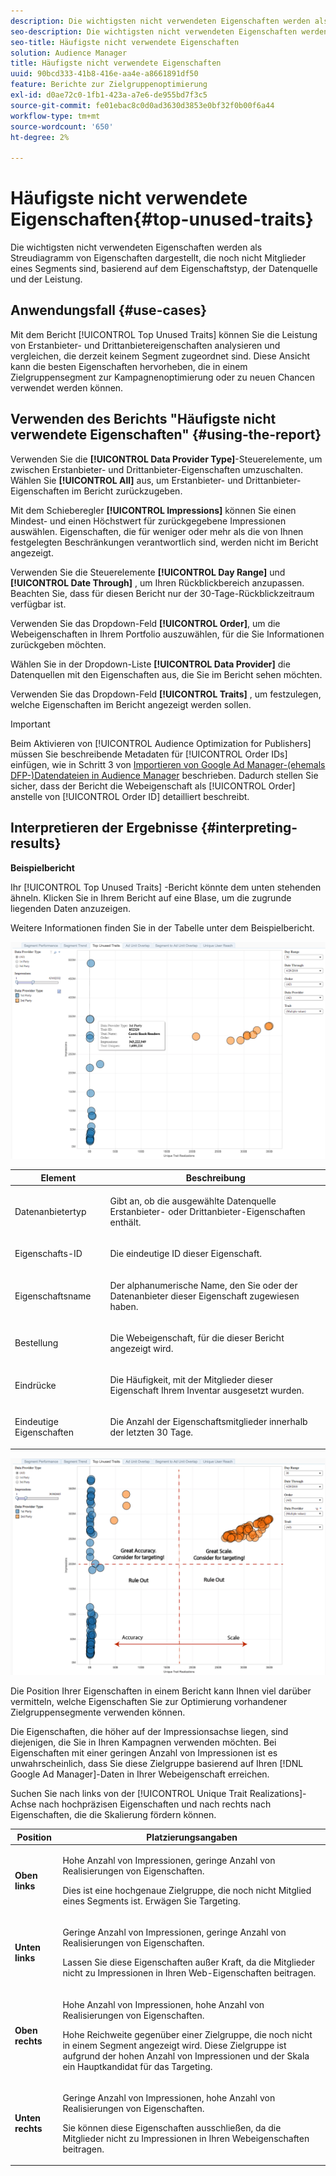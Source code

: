 ```yaml
---
description: Die wichtigsten nicht verwendeten Eigenschaften werden als Streudiagramm von Eigenschaften dargestellt, die noch nicht Mitglieder eines Segments sind, basierend auf dem Eigenschaftstyp, der Datenquelle und der Leistung.
seo-description: Die wichtigsten nicht verwendeten Eigenschaften werden als Streudiagramm von Eigenschaften dargestellt, die noch nicht Mitglieder eines Segments sind, basierend auf dem Eigenschaftstyp, der Datenquelle und der Leistung.
seo-title: Häufigste nicht verwendete Eigenschaften
solution: Audience Manager
title: Häufigste nicht verwendete Eigenschaften
uuid: 90bcd333-41b8-416e-aa4e-a8661891df50
feature: Berichte zur Zielgruppenoptimierung
exl-id: d0ae72c0-1fb1-423a-a7e6-de955bd7f3c5
source-git-commit: fe01ebac8c0d0ad3630d3853e0bf32f0b00f6a44
workflow-type: tm+mt
source-wordcount: '650'
ht-degree: 2%

---
```


# Häufigste nicht verwendete Eigenschaften{#top-unused-traits}

Die wichtigsten nicht verwendeten Eigenschaften werden als Streudiagramm von Eigenschaften dargestellt, die noch nicht Mitglieder eines Segments sind, basierend auf dem Eigenschaftstyp, der Datenquelle und der Leistung.

## Anwendungsfall {#use-cases}

Mit dem Bericht [!UICONTROL Top Unused Traits] können Sie die Leistung von Erstanbieter- und Drittanbietereigenschaften analysieren und vergleichen, die derzeit keinem Segment zugeordnet sind. Diese Ansicht kann die besten Eigenschaften hervorheben, die in einem Zielgruppensegment zur Kampagnenoptimierung oder zu neuen Chancen verwendet werden können.

## Verwenden des Berichts &quot;Häufigste nicht verwendete Eigenschaften&quot; {#using-the-report}

Verwenden Sie die **[!UICONTROL Data Provider Type]**-Steuerelemente, um zwischen Erstanbieter- und Drittanbieter-Eigenschaften umzuschalten. Wählen Sie **[!UICONTROL All]** aus, um Erstanbieter- und Drittanbieter-Eigenschaften im Bericht zurückzugeben.

Mit dem Schieberegler **[!UICONTROL Impressions]** können Sie einen Mindest- und einen Höchstwert für zurückgegebene Impressionen auswählen. Eigenschaften, die für weniger oder mehr als die von Ihnen festgelegten Beschränkungen verantwortlich sind, werden nicht im Bericht angezeigt.

Verwenden Sie die Steuerelemente **[!UICONTROL Day Range]** und **[!UICONTROL Date Through]** , um Ihren Rückblickbereich anzupassen. Beachten Sie, dass für diesen Bericht nur der 30-Tage-Rückblickzeitraum verfügbar ist.

Verwenden Sie das Dropdown-Feld **[!UICONTROL Order]**, um die Webeigenschaften in Ihrem Portfolio auszuwählen, für die Sie Informationen zurückgeben möchten.

Wählen Sie in der Dropdown-Liste **[!UICONTROL Data Provider]** die Datenquellen mit den Eigenschaften aus, die Sie im Bericht sehen möchten.

Verwenden Sie das Dropdown-Feld **[!UICONTROL Traits]** , um festzulegen, welche Eigenschaften im Bericht angezeigt werden sollen.

>[!IMPORTANT]
>
>Beim Aktivieren von [!UICONTROL Audience Optimization for Publishers] müssen Sie beschreibende Metadaten für [!UICONTROL Order IDs] einfügen, wie in Schritt 3 von [Importieren von Google Ad Manager-(ehemals DFP-)Datendateien in Audience Manager](../../../reporting/audience-optimization-reports/aor-publishers/import-dfp.md) beschrieben. Dadurch stellen Sie sicher, dass der Bericht die Webeigenschaft als [!UICONTROL Order] anstelle von [!UICONTROL Order ID] detailliert beschreibt.

## Interpretieren der Ergebnisse {#interpreting-results}

**Beispielbericht**

Ihr [!UICONTROL Top Unused Traits] -Bericht könnte dem unten stehenden ähneln. Klicken Sie in Ihrem Bericht auf eine Blase, um die zugrunde liegenden Daten anzuzeigen.

Weitere Informationen finden Sie in der Tabelle unter dem Beispielbericht.

![](assets/publisher_unused_traits.png)

<table id="table_AFE2540583C34835B04584693ADFD26A"> 
 <thead> 
  <tr> 
   <th colname="col1" class="entry"> Element </th> 
   <th colname="col2" class="entry"> Beschreibung </th> 
  </tr>
 </thead>
 <tbody> 
  <tr> 
   <td colname="col1"> <p><span class="wintitle"> Datenanbietertyp</span> </p> </td> 
   <td colname="col2"> <p>Gibt an, ob die ausgewählte Datenquelle Erstanbieter- oder Drittanbieter-Eigenschaften enthält. </p> </td> 
  </tr> 
  <tr> 
   <td colname="col1"> <p><span class="wintitle"> Eigenschafts-ID</span> </p> </td> 
   <td colname="col2"> <p>Die eindeutige ID dieser Eigenschaft. </p> </td> 
  </tr> 
  <tr> 
   <td colname="col1"> <p><span class="wintitle"> Eigenschaftsname</span> </p> </td> 
   <td colname="col2"> <p>Der alphanumerische Name, den Sie oder der Datenanbieter dieser Eigenschaft zugewiesen haben. </p> </td> 
  </tr> 
  <tr> 
   <td colname="col1"> <p><span class="wintitle"> Bestellung</span> </p> </td> 
   <td colname="col2"> <p>Die Webeigenschaft, für die dieser Bericht angezeigt wird. </p> </td> 
  </tr> 
  <tr> 
   <td colname="col1"> <p><span class="wintitle"> Eindrücke</span> </p> </td> 
   <td colname="col2"> <p>Die Häufigkeit, mit der Mitglieder dieser Eigenschaft Ihrem Inventar ausgesetzt wurden. </p> </td> 
  </tr> 
  <tr> 
   <td colname="col1"> <p><span class="wintitle"> Eindeutige Eigenschaften</span> </p> </td> 
   <td colname="col2"> <p>Die Anzahl der Eigenschaftsmitglieder innerhalb der letzten 30 Tage. </p> </td> 
  </tr> 
 </tbody> 
</table>

![](assets/publisher_unused_traits_final.png)

Die Position Ihrer Eigenschaften in einem Bericht kann Ihnen viel darüber vermitteln, welche Eigenschaften Sie zur Optimierung vorhandener Zielgruppensegmente verwenden können.

Die Eigenschaften, die höher auf der Impressionsachse liegen, sind diejenigen, die Sie in Ihren Kampagnen verwenden möchten. Bei Eigenschaften mit einer geringen Anzahl von Impressionen ist es unwahrscheinlich, dass Sie diese Zielgruppe basierend auf Ihren [!DNL Google Ad Manager]-Daten in Ihrer Webeigenschaft erreichen.

Suchen Sie nach links von der [!UICONTROL Unique Trait Realizations]-Achse nach hochpräzisen Eigenschaften und nach rechts nach Eigenschaften, die die Skalierung fördern können.

<table id="table_A29253B30DFA4CD7B3B7C320DE0BDEA4"> 
 <thead> 
  <tr> 
   <th colname="col1" class="entry"> Position </th> 
   <th colname="col2" class="entry"> Platzierungsangaben </th> 
  </tr> 
 </thead>
 <tbody> 
  <tr> 
   <td colname="col1"> <p> <b>Oben links</b> </p> </td> 
   <td colname="col2"> <p>Hohe Anzahl von Impressionen, geringe Anzahl von Realisierungen von Eigenschaften. </p> <p>Dies ist eine hochgenaue Zielgruppe, die noch nicht Mitglied eines Segments ist. Erwägen Sie Targeting. </p> </td> 
  </tr> 
  <tr> 
   <td colname="col1"> <p> <b>Unten links</b> </p> </td> 
   <td colname="col2"> <p>Geringe Anzahl von Impressionen, geringe Anzahl von Realisierungen von Eigenschaften. </p> <p> Lassen Sie diese Eigenschaften außer Kraft, da die Mitglieder nicht zu Impressionen in Ihren Web-Eigenschaften beitragen. </p> </td> 
  </tr> 
  <tr> 
   <td colname="col1"> <p> <b>Oben rechts</b> </p> </td> 
   <td colname="col2"> <p>Hohe Anzahl von Impressionen, hohe Anzahl von Realisierungen von Eigenschaften. </p> <p>Hohe Reichweite gegenüber einer Zielgruppe, die noch nicht in einem Segment angezeigt wird. Diese Zielgruppe ist aufgrund der hohen Anzahl von Impressionen und der Skala ein Hauptkandidat für das Targeting. </p> </td> 
  </tr> 
  <tr> 
   <td colname="col1"> <p> <b>Unten rechts</b> </p> </td> 
   <td colname="col2"> <p>Geringe Anzahl von Impressionen, hohe Anzahl von Realisierungen von Eigenschaften. </p> <p> Sie können diese Eigenschaften ausschließen, da die Mitglieder nicht zu Impressionen in Ihren Webeigenschaften beitragen. </p> </td> 
  </tr> 
 </tbody> 
</table>
